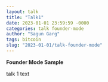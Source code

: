 ```yaml
---
layout: talk
title: "Talk1"
date: 2023-01-01 23:59:59 -0000
categories: talk founder-mode
author: "Sagun Garg"
tags: bitcoin  
slug: "2023-01-01/talk-founder-mode" 
---
```


**Founder Mode Sample**

talk 1 text